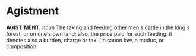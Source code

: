 # Agistment

**AGIST'MENT**, _noun_ The taking and feeding other men's cattle in the king's forest, or on one's own land; also, the price paid for such feeding. it denotes also a burden, charge or tax. \[In canon law, a modus, or composition.